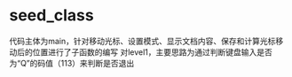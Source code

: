 # seed_class
代码主体为main，针对移动光标、设置模式、显示文档内容、保存和计算光标移动后的位置进行了子函数的编写
对level1，主要思路为通过判断键盘输入是否为“Q”的码值（113）来判断是否退出
